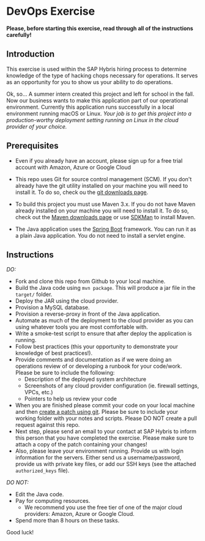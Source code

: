 DevOps Exercise
================

**Please, before starting this exercise, read through all of the instructions carefully!**

Introduction
------------

This exercise is used within the SAP Hybris hiring process to determine knowledge of the type of hacking chops necessary for operations. It serves as an opportunity for you to show us your ability to do operations. 

Ok, so... A summer intern created this project and left for school in the fall. Now our business wants to make this application part of our operational environment. Currently this application runs successfully in a local environment running macOS or Linux. *Your job is to get this project into a production-worthy deployment setting running on Linux in the cloud provider of your choice.*

Prerequisites
-------------

* Even if you already have an account, please sign up for a free trial account with Amazon, Azure or Google Cloud

* This repo uses Git for source control management (SCM). If you don't already have the git utility installed on your machine you will need to install it. To do so, check ou the [git downloads page](http://git-scm.com/downloads).

* To build this project you must use Maven 3.x. If you do not have Maven already installed on your machine you will need to install it. To do so, check out the [Maven downloads page](https://maven.apache.org/download.cgi) or use [SDKMan](https://sdkman.io/) to install Maven.

* The Java application uses the [Spring Boot](https://projects.spring.io/spring-boot/) framework. You can run it as a plain Java application. You do not need to install a servlet engine.

Instructions
------------

*DO:*
* Fork and clone this repo from Github to your local machine.
* Build the Java code using `mvn package`. This will produce a jar file in the `target/` folder. 
* Deploy the JAR using the cloud provider. 
* Provision a MySQL database.
* Provision a reverse-proxy in front of the Java application. 
* Automate as much of the deployment to the cloud provider as you can using whatever tools you are most comfortable with.
* Write a smoke-test script to ensure that after deploy the application is running.
* Follow best practices (this your opportunity to demonstrate your knowledge of best practices!).
* Provide comments and documentation as if we were doing an operations review of or developing a runbook for your code/work. Please be sure to include the following:
    * Description of the deployed system architecture
    * Screenshots of any cloud provider configuration (ie. firewall settings, VPCs, etc.)
    * Pointers to help us review your code
* When you are finished please commit your code on your local machine and then [create a patch using git](http://git-scm.com/docs/git-format-patch). Please be sure to include your working folder with your notes and scripts. Please DO NOT create a pull request against this repo.
* Next step, please send an email to your contact at SAP Hybris to inform this person that you have completed the exercise. Please make sure to attach a copy of the patch containing your changes!
* Also, please leave your environment running. Provide us with login information for the servers. Either send us a username/password, provide us with private key files, or add our SSH keys (see the attached `authorized_keys` file).

*DO NOT:*
* Edit the Java code.
* Pay for computing resources.
    * We recommend you use the free tier of one of the major cloud providers: Amazon, Azure or Google Cloud.
* Spend more than 8 hours on these tasks. 

Good luck!

